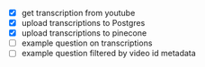 - [x] get transcription from youtube
- [x] upload transcriptions to Postgres
- [x] upload transcriptions to pinecone
- [ ] example question on transcriptions
- [ ] example question filtered by video id metadata